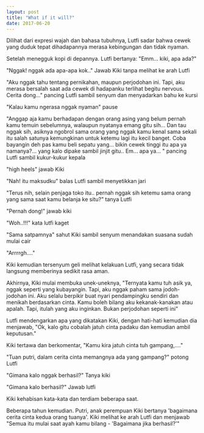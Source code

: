 ```yaml
---
layout: post
title: "What if it will?"
date: 2017-06-20
---
```


Dilihat dari expresi wajah dan bahasa tubuhnya, Lutfi sadar bahwa cewek yang duduk tepat dihadapannya merasa kebingungan dan tidak nyaman.

Setelah menegguk kopi di depannya. Lutfi bertanya: "Emm... kiki, apa ada?"

"Nggak! nggak ada apa-apa kok.." Jawab Kiki tanpa melihat ke arah Lutfi

"Aku nggak tahu tentang pernikahan, maupun perjodohan ini. Tapi, aku merasa bersalah saat ada cewek di hadapanku terlihat begitu nervous. Cerita dong..." pancing Lutfi sambil senyum dan menyadarkan bahu ke kursi

"Kalau kamu ngerasa nggak nyaman" pause

"Anggap aja kamu berhadapan dengan orang asing yang belum pernah kamu temuin sebelumnya, walaupun nyatanya emang gitu sih... Dan tau nggak sih, asiknya ngobrol sama orang yang nggak kamu kenal sama sekali itu salah satunya kemungkinan untuk ketemu lagi itu kecil banget. Coba bayangin deh pas kamu beli sepatu yang... bikin cewek tinggi itu apa ya namanya?... yang kalo dipake sambil jinjit gitu.. Em... apa ya... " pancing Lutfi sambil kukur-kukur kepala

"high heels" jawab Kiki

"Nah! itu maksudku" balas Lutfi sambil menyetikkan jari

"Terus nih, selain penjaga toko itu.. pernah nggak sih ketemu sama orang yang sama saat kamu belanja ke situ?" tanya Lutfi

"Pernah dong!" jawab kiki

"Woh..!!!" kata lutfi kaget

"Sama satpamnya" sahut Kiki sambil senyum menandakan suasana sudah mulai cair

"Arrrrgh...."

Kiki kemudian tersenyum geli melihat kelakuan Lutfi, yang secara tidak langsung memberinya sedikit rasa aman.


Akhirnya, Kiki mulai membuka unek-uneknya, "Ternyata kamu tuh asik ya, nggak seperti yang kubayangin. Tapi, aku nggak paham sama jodoh-jodohan ini. Aku selalu berpikir buat nyari pendampingku sendiri dan menikah berdasarkan cinta. Kamu boleh bilang aku kekanak-kanakan atau apalah. Tapi, itulah yang aku inginkan. Bukan perjodohan seperti ini"


Lutfi mendengarkan apa yang dikatakan Kiki, dengan hati-hati kemudian dia menjawab, "Ok, kalo gitu cobalah jatuh cinta padaku dan kemudian ambil keputusan."

Kiki tertawa dan berkomentar, "Kamu kira jatuh cinta tuh gampang,...."

"Tuan putri, dalam cerita cinta memangnya ada yang gampang?" potong Lutfi

"Gimana kalo nggak berhasil?" Tanya kiki

"Gimana kalo berhasil?" Jawab lutfi

Kiki kehabisan kata-kata dan terdiam beberapa saat.

Beberapa tahun kemudian. Putri, anak perempuan Kiki bertanya 'bagaimana cerita cinta kedua orang tuanya'. Kiki melihat ke arah Lutfi dan menjawab "Semua itu mulai saat ayah kamu bilang - 'Bagaimana jika berhasil?'"